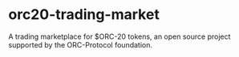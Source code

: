 # orc20-trading-market
A trading marketplace for $ORC-20 tokens, an open source project supported by the ORC-Protocol foundation.
